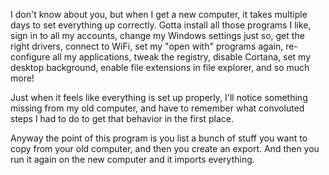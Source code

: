 I don't know about you, but when I get a new computer, it takes multiple days to set everything up correctly. Gotta install all those programs I like, sign in to all my accounts, change my Windows settings just so, get the right drivers, connect to WiFi, set my "open with" programs again, re-configure all my applications, tweak the registry, disable Cortana, set my desktop background, enable file extensions in file explorer, and so much more!

Just when it feels like everything is set up properly, I'll notice something missing from my old computer, and have to remember what convoluted steps I had to do to get that behavior in the first place.

Anyway the point of this program is you list a bunch of stuff you want to copy from your old computer, and then you create an export. And then you run it again on the new computer and it imports everything.

